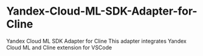# Yandex-Cloud-ML-SDK-Adapter-for-Cline
Yandex Cloud ML SDK Adapter for Cline  This adapter integrates Yandex Cloud ML and Cline extension for VSCode
